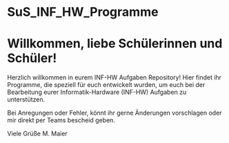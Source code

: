 # SuS_INF_HW_Programme
# Willkommen, liebe Schülerinnen und Schüler!

Herzlich willkommen in eurem INF-HW Aufgaben Repository! Hier findet ihr Programme, die speziell für euch entwickelt wurden, um euch bei der Bearbeitung eurer Informatik-Hardware (INF-HW) Aufgaben zu unterstützen.

Bei Anregungen oder Fehler, könnt ihr gerne Änderungen vorschlagen oder mir direkt per Teams bescheid geben.

Viele Grüße
M. Maier

